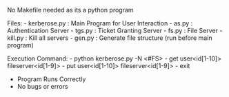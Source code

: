 No Makefile needed as its a python program

Files:
	- kerberose.py : Main Program for User Interaction
	- as.py : Authentication Server
	- tgs.py : Ticket Granting Server
	- fs.py : File Server
	- kill.py : Kill all servers
	- gen.py : Generate file structure (run before main program)

Execution Command:
	- python kerberose.py -N <#FS> <FSid>
		- get user<id[1-10]> fileserver<id[1-9]> <filename>
		- put user<id[1-10]> fileserver<id[1-9]> <filename>
		- exit	

- Program Runs Correctly
- No bugs or errors